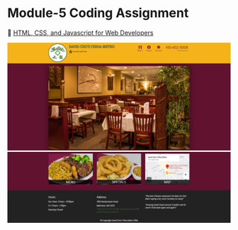 # Module-5 Coding Assignment

🔶 <a href="https://www.coursera.org/learn/html-css-javascript-for-web-developers">HTML, CSS, and Javascript for Web Developers</a>

<img src="https://github.com/xristos1925/Module-5-Solution/blob/main/Module%205.PNG">
<img src="https://github.com/xristos1925/Module-5-Solution/blob/main/Module%205(2).PNG">




